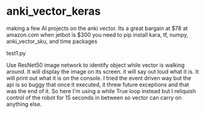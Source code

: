 # anki_vector_keras
making a few AI projects on the anki vector.  Its a great bargain at $78 at amazon.com when jetbot is $300
you need to pip install kara, tf, numpy, anki_vector_sku, and time packages


test1.py

Use ResNet50 image network to identify object while vector is walking around.
It will display the image on its screen.
it will say out loud what it is.
It will print out what it is on the console.
I tried the event driven way but the api is so buggy that once it executed, it threw future exceptions and that was the end of it.  So here I'm using a while True loop instead but I reliquish control of the robot for 15 seconds in between so vector can carry on anything else.
